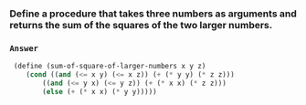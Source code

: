 ### Define a procedure that takes three numbers as arguments and returns the sum of the squares of the two larger numbers.

### `Answer`
```scheme
 (define (sum-of-square-of-larger-numbers x y z)
    (cond ((and (<= x y) (<= x z)) (+ (* y y) (* z z)))
        ((and (<= y x) (<= y z)) (+ (* x x) (* z z)))
        (else (+ (* x x) (* y y)))))
```